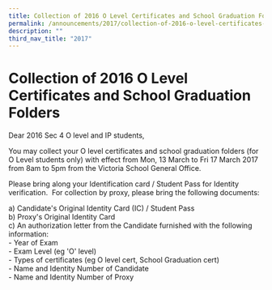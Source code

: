 ```yaml
---
title: Collection of 2016 O Level Certificates and School Graduation Folders
permalink: /announcements/2017/collection-of-2016-o-level-certificates-and-school-graduation-folders/
description: ""
third_nav_title: "2017"
---
```

# **Collection of 2016 O Level Certificates and School Graduation Folders**

Dear 2016 Sec 4 O level and IP students,

You may collect your O level certificates and school graduation folders (for O Level students only) with effect from Mon, 13 March to Fri 17 March 2017 from 8am to 5pm from the Victoria School General Office.

Please bring along your Identification card / Student Pass for Identity verification.  For collection by proxy, please bring the following documents:

a) Candidate's Original Identity Card (IC) / Student Pass  
b) Proxy's Original Identity Card  
c) An authorization letter from the Candidate furnished with the following information:  
\- Year of Exam  
\- Exam Level (eg 'O' level)  
\- Types of certificates (eg O level cert, School Graduation cert)  
\- Name and Identity Number of Candidate  
\- Name and Identity Number of Proxy